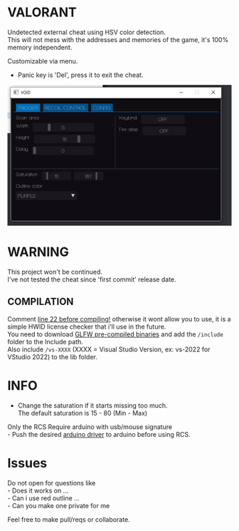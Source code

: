 # VALORANT  
Undetected external cheat using HSV color detection.  
This will not mess with the addresses and memories of the game, it's 100% memory independent.  
  
Customizable via menu.  
- Panic key is 'Del', press it to exit the cheat.  
  
![preview](prev.png)    
  
# WARNING  
This project won't be continued.  
I've not tested the cheat since 'first commit' release date.  

## COMPILATION   
Comment [line 22 before compiling!](Valorant/new/Manager.cpp#L22) otherwise it wont allow you to use, it is a simple HWID license checker that i'll use in the future.  
You need to download [GLFW pre-compiled binaries](https://www.glfw.org/download) and add the `/include` folder to the Include path.  
Also include `/vs-XXXX` (XXXX = Visual Studio Version, ex: vs-2022 for VStudio 2022) to the lib folder. 
  
# INFO    
- Change the saturation if it starts missing too much.  
The default saturation is 15 - 80 (Min - Max)     
  
Only the RCS Require arduino with usb/mouse signature   
	- Push the desired [arduino driver](VMouse/readme.md) to arduino before using RCS.  
	  
# Issues
Do not open for questions like  
	- Does it works on ...  
	- Can i use red outline ...  
	- Can you make one private for me  
  
Feel free to make pull/reqs or collaborate.   
